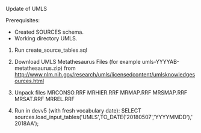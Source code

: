 Update of UMLS

Prerequisites:
- Created SOURCES schema.
- Working directory UMLS.

1. Run create_source_tables.sql
2. Download UMLS Metathesaurus Files (for example umls-YYYYAB-metathesaurus.zip) from http://www.nlm.nih.gov/research/umls/licensedcontent/umlsknowledgesources.html
3. Unpack files 
MRCONSO.RRF
MRHIER.RRF
MRMAP.RRF
MRSMAP.RRF
MRSAT.RRF
MRREL.RRF

4. Run in devv5 (with fresh vocabulary date): SELECT sources.load_input_tables('UMLS',TO_DATE('20180507','YYYYMMDD'),'2018AA');

